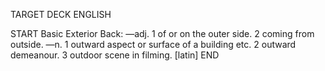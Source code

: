 TARGET DECK
ENGLISH

START
Basic
Exterior
Back: —adj. 1 of or on the outer side. 2 coming from outside. —n. 1 outward aspect or surface of a building etc. 2 outward demeanour. 3 outdoor scene in filming. [latin]
END
